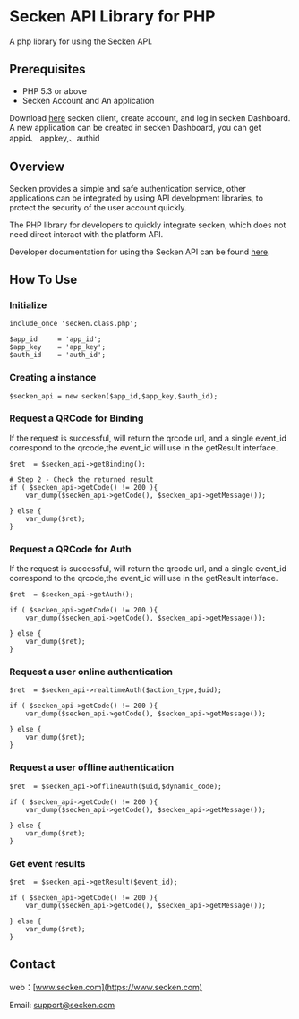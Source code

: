 # Secken API Library for PHP

A php library for using the Secken API.


## Prerequisites

 * PHP 5.3 or above
 * Secken Account and An application
 
 Download [here](https://www.secken.com/download) secken client, create account, and log in secken Dashboard.    
 A new application can be created in secken Dashboard, you can get appid、 appkey,、authid

## Overview

Secken provides a simple and safe authentication service, other applications can be integrated by using API development libraries, to protect the security of the user account quickly.

The PHP library for developers to quickly integrate secken, which does not need direct interact with the platform API.

Developer documentation for using the Secken API can be found [here](https://www.secken.com/api/).



## How To Use
### Initialize 

	include_once 'secken.class.php';

    $app_id     = 'app_id';
    $app_key    = 'app_key';
    $auth_id    = 'auth_id';


### Creating a instance

	$secken_api = new secken($app_id,$app_key,$auth_id);

### Request a QRCode for Binding

If the request is successful, will return the qrcode url,
and a single event_id correspond to the qrcode,the event_id will use in the getResult interface.

    $ret  = $secken_api->getBinding();

    # Step 2 - Check the returned result
    if ( $secken_api->getCode() != 200 ){
        var_dump($secken_api->getCode(), $secken_api->getMessage());

    } else {
        var_dump($ret);
    }


### Request a QRCode for Auth

If the request is successful, will return the qrcode url,
and a single event_id correspond to the qrcode,the event_id will use in the getResult interface.

    $ret  = $secken_api->getAuth();

    if ( $secken_api->getCode() != 200 ){
        var_dump($secken_api->getCode(), $secken_api->getMessage());

    } else {
        var_dump($ret);
    }

### Request a user online authentication

    $ret  = $secken_api->realtimeAuth($action_type,$uid);
    
    if ( $secken_api->getCode() != 200 ){
        var_dump($secken_api->getCode(), $secken_api->getMessage());

    } else {
        var_dump($ret);
    }

### Request a user offline authentication

    $ret  = $secken_api->offlineAuth($uid,$dynamic_code);

    if ( $secken_api->getCode() != 200 ){
        var_dump($secken_api->getCode(), $secken_api->getMessage());

    } else {
        var_dump($ret);
    }
    
    
### Get event results

    $ret  = $secken_api->getResult($event_id);

    if ( $secken_api->getCode() != 200 ){
        var_dump($secken_api->getCode(), $secken_api->getMessage());

    } else {
        var_dump($ret);
    }

## Contact

web：[www.secken.com](https://www.secken.com)    

Email: [support@secken.com](mailto:support@secken.com)